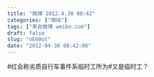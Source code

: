 ```yaml
---
title: "微博 2012.4.30 08:42"
categories: ["嘀咕"]
tags: ["来自微博 weibo.com"]
draft: false
slug: "nE60ot"
date: "2012-04-30 08:42:00"
---
```


<p>#红会称劣质自行车事件系临时工所为#又是临时工？ ​​​​</p>
